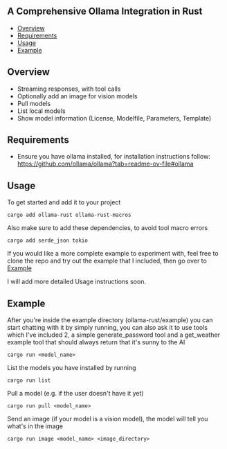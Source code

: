 ## A Comprehensive Ollama Integration in Rust
- [Overview](#overview)
- [Requirements](#requirements)
- [Usage](#usage)
- [Example](#example)

## Overview
- Streaming responses, with tool calls
- Optionally add an image for vision models
- Pull models
- List local models
- Show model information (License, Modelfile, Parameters, Template)

## Requirements
- Ensure you have ollama installed, for installation instructions follow: https://github.com/ollama/ollama?tab=readme-ov-file#ollama

## Usage
To get started and add it to your project

```
cargo add ollama-rust ollama-rust-macros
```

Also make sure to add these dependencies, to avoid tool macro errors
```
cargo add serde_json tokio
```

If you would like a more complete example to experiment with, feel free to clone the repo and try out the example that I included, then go over to [Example](#Example)

I will add more detailed Usage instructions soon.

## Example
After you're inside the example directory (ollama-rust/example) you can start chatting with it by simply running, you can also ask it to use tools which I've included 2, a simple generate_password tool and a get_weather example tool that should always return that it's sunny to the AI

```
cargo run <model_name>
```

List the models you have installed by running
```
cargo run list
```

Pull a model (e.g. if the user doesn't have it yet)
```
cargo run pull <model_name>
```

Send an image (if your model is a vision model), the model will tell you what's in the image
```
cargo run image <model_name> <image_directory>
```
